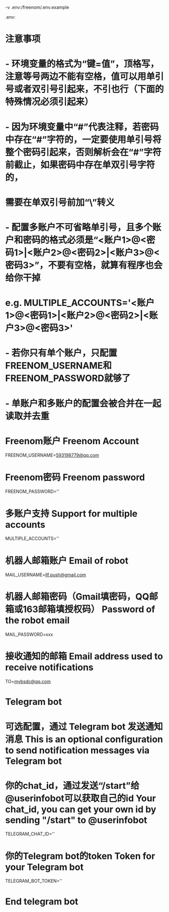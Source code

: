 -v .env:/freenom/.env.example

.env:

# 注意事项
#
# - 环境变量的格式为“键=值”，顶格写，注意等号两边不能有空格，值可以用单引号或者双引号引起来，不引也行（下面的特殊情况必须引起来）
# - 因为环境变量中“#”代表注释，若密码中存在“#”字符的，一定要使用单引号将整个密码引起来，否则解析会在“#”字符前截止，如果密码中存在单双引号字符的，
#    需要在单双引号前加“\”转义
# - 配置多账户不可省略单引号，且多个账户和密码的格式必须是“<账户1>@<密码1>|<账户2>@<密码2>|<账户3>@<密码3>”，不要有空格，就算有程序也会给你干掉
#    e.g. MULTIPLE_ACCOUNTS='<账户1>@<密码1>|<账户2>@<密码2>|<账户3>@<密码3>'
# - 若你只有单个账户，只配置FREENOM_USERNAME和FREENOM_PASSWORD就够了
# - 单账户和多账户的配置会被合并在一起读取并去重


# Freenom账户 Freenom Account
FREENOM_USERNAME=593198779@qq.com

# Freenom密码 Freenom password
FREENOM_PASSWORD=''

# 多账户支持 Support for multiple accounts
MULTIPLE_ACCOUNTS=''

# 机器人邮箱账户 Email of robot
MAIL_USERNAME=llf.push@gmail.com

# 机器人邮箱密码（Gmail填密码，QQ邮箱或163邮箱填授权码） Password of the robot email
MAIL_PASSWORD=xxx

# 接收通知的邮箱 Email address used to receive notifications
TO=mybsdc@qq.com

# Telegram bot
# 可选配置，通过 Telegram bot 发送通知消息 This is an optional configuration to send notification messages via Telegram bot

# 你的chat_id，通过发送“/start”给@userinfobot可以获取自己的id Your chat_id, you can get your own id by sending "/start" to @userinfobot
TELEGRAM_CHAT_ID=''

# 你的Telegram bot的token Token for your Telegram bot
TELEGRAM_BOT_TOKEN=''

# End telegram bot
